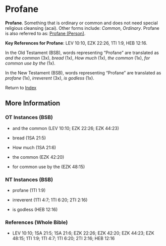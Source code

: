 # Profane
**Profane**. 
Something that is ordinary or common and does not need special religious cleansing (acai). 
Other forms include: 
*Common*, *Ordinary*. 
Profane is also referred to as: 
[Profane (Person)](Profane.3.md). 


**Key References for Profane**: 
LEV 10:10, EZK 22:26, 1TI 1:9, HEB 12:16. 


In the Old Testament (BSB), words representing “Profane” are translated as 
*and the common* (3x), *bread* (1x), *How much* (1x), *the common* (1x), *for common use by the* (1x). 


In the New Testament (BSB), words representing “Profane” are translated as 
*profane* (1x), *irreverent* (3x), *is godless* (1x). 


Return to [Index](00-Index.md)

## More Information

### OT Instances (BSB)

* and the common (LEV 10:10; EZK 22:26; EZK 44:23)

* bread (1SA 21:5)

* How much (1SA 21:6)

* the common (EZK 42:20)

* for common use by the (EZK 48:15)



### NT Instances (BSB)

* profane (1TI 1:9)

* irreverent (1TI 4:7; 1TI 6:20; 2TI 2:16)

* is godless (HEB 12:16)



### References (Whole Bible)

* LEV 10:10; 1SA 21:5; 1SA 21:6; EZK 22:26; EZK 42:20; EZK 44:23; EZK 48:15; 1TI 1:9; 1TI 4:7; 1TI 6:20; 2TI 2:16; HEB 12:16



